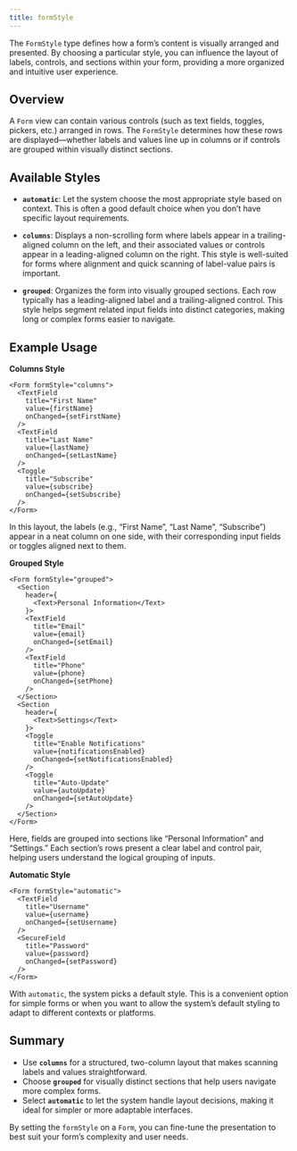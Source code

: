 ```yaml
---
title: formStyle
---
```

The `FormStyle` type defines how a form’s content is visually arranged and presented. By choosing a particular style, you can influence the layout of labels, controls, and sections within your form, providing a more organized and intuitive user experience.

## Overview

A `Form` view can contain various controls (such as text fields, toggles, pickers, etc.) arranged in rows. The `FormStyle` determines how these rows are displayed—whether labels and values line up in columns or if controls are grouped within visually distinct sections.

## Available Styles

- **`automatic`**: 
  Let the system choose the most appropriate style based on context. This is often a good default choice when you don’t have specific layout requirements.

- **`columns`**:
  Displays a non-scrolling form where labels appear in a trailing-aligned column on the left, and their associated values or controls appear in a leading-aligned column on the right. This style is well-suited for forms where alignment and quick scanning of label-value pairs is important.

- **`grouped`**:
  Organizes the form into visually grouped sections. Each row typically has a leading-aligned label and a trailing-aligned control. This style helps segment related input fields into distinct categories, making long or complex forms easier to navigate.

## Example Usage

**Columns Style**

```tsx
<Form formStyle="columns">
  <TextField
    title="First Name"
    value={firstName} 
    onChanged={setFirstName}
  />
  <TextField 
    title="Last Name" 
    value={lastName} 
    onChanged={setLastName} 
  />
  <Toggle 
    title="Subscribe" 
    value={subscribe} 
    onChanged={setSubscribe} 
  />
</Form>
```

In this layout, the labels (e.g., “First Name”, “Last Name”, “Subscribe”) appear in a neat column on one side, with their corresponding input fields or toggles aligned next to them.

**Grouped Style**

```tsx
<Form formStyle="grouped">
  <Section 
    header={
      <Text>Personal Information</Text>
    }>
    <TextField 
      title="Email" 
      value={email} 
      onChanged={setEmail} 
    />
    <TextField 
      title="Phone" 
      value={phone} 
      onChanged={setPhone} 
    />
  </Section>
  <Section 
    header={
      <Text>Settings</Text>
    }>
    <Toggle 
      title="Enable Notifications" 
      value={notificationsEnabled} 
      onChanged={setNotificationsEnabled} 
    />
    <Toggle 
      title="Auto-Update" 
      value={autoUpdate} 
      onChanged={setAutoUpdate} 
    />
  </Section>
</Form>
```

Here, fields are grouped into sections like “Personal Information” and “Settings.” Each section’s rows present a clear label and control pair, helping users understand the logical grouping of inputs.

**Automatic Style**

```tsx
<Form formStyle="automatic">
  <TextField 
    title="Username" 
    value={username} 
    onChanged={setUsername} 
  />
  <SecureField 
    title="Password" 
    value={password} 
    onChanged={setPassword} 
  />
</Form>
```

With `automatic`, the system picks a default style. This is a convenient option for simple forms or when you want to allow the system’s default styling to adapt to different contexts or platforms.

## Summary

- Use **`columns`** for a structured, two-column layout that makes scanning labels and values straightforward.
- Choose **`grouped`** for visually distinct sections that help users navigate more complex forms.
- Select **`automatic`** to let the system handle layout decisions, making it ideal for simpler or more adaptable interfaces.

By setting the `formStyle` on a `Form`, you can fine-tune the presentation to best suit your form’s complexity and user needs.